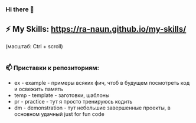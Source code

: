 ### Hi there 👋

<!--
**Slavskiy-DM/Slavskiy-DM** is a ✨ _special_ ✨ repository because its `README.md` (this file) appears on your GitHub profile.

Here are some ideas to get you started:

- 🔭 I’m currently working on ...
- 🌱 I’m currently learning ...
- 👯 I’m looking to collaborate on ...
- 🤔 I’m looking for help with ...
- 💬 Ask me about ...
- 📫 How to reach me: ...
- 😄 Pronouns: ...
- ⚡ Fun fact: ...
-->

## ⚡  My Skills: https://ra-naun.github.io/my-skills/
 (масштаб: Ctrl + scroll)
#


### 📫 Приставки к репозиториям:
* ex - example - примеры всяких фич, чтоб в будущем посмотреть код и освежить память
* temp - template - заготовки, шаблоны
* pr - practice - тут я просто тренируюсь кодить
* dm - demonstration - тут небольшие завершенные проекты, в основном удачный just for fun code
#
